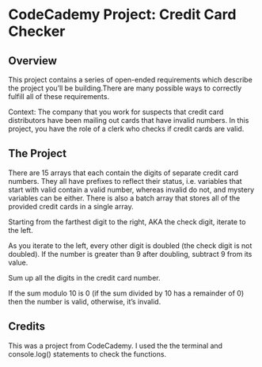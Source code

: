 # CodeCademy Project: Credit Card Checker

## Overview
This project contains a series of open-ended requirements which describe the project you’ll be building.There are many possible ways to correctly fulfill 
all of these requirements.

Context: The company that you work for suspects that credit card distributors have been mailing 
out cards that have invalid numbers. In this project, you have the role of a clerk who checks if 
credit cards are valid.

## The Project
There are 15 arrays that each contain the digits of separate credit card numbers. They all have prefixes to reflect their status, i.e. variables that start with valid contain a valid number, whereas invalid do not, and mystery variables can be either. There is also a batch array that stores all of the provided credit cards in a single array.

Starting from the farthest digit to the right, AKA the check digit, iterate to the left.

As you iterate to the left, every other digit is doubled (the check digit is not doubled). If the number is greater than 9 after doubling, subtract 9 from its value.

Sum up all the digits in the credit card number.

If the sum modulo 10 is 0 (if the sum divided by 10 has a remainder of 0) then the number is valid, otherwise, it’s invalid.

## Credits
This was a project from CodeCademy. I used the the terminal and console.log() statements to check the functions.


